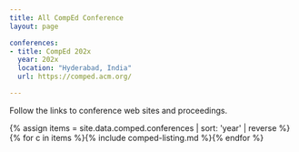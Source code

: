 ```yaml
---
title: All CompEd Conference
layout: page

conferences:
- title: CompEd 202x
  year: 202x
  location: "Hyderabad, India"
  url: https://comped.acm.org/

---
```


Follow the links to conference web sites and proceedings.

{% assign items = site.data.comped.conferences | sort: 'year' | reverse %}
{% for c in items %}{% include comped-listing.md %}{% endfor %}


